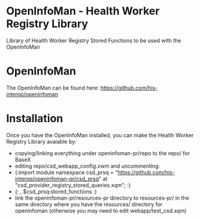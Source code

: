 OpenInfoMan - Health Worker Registry Library
=======================================

Library of Health Worker Registry Stored Functions to be used with the OpenInfoMan

OpenInfoMan
===========
The OpenInfoMan can be found here:
  https://github.com/his-interop/openinfoman

Installation
============
Once you have the OpenInfoMan installed, you can make the Health Worker Registry Library avaiable by:
- copying/linking everything under openinfoman-pr/repo to the repo/ for BaseX
- editing repo/csd_webapp_config.xwm and uncommenting:
- (:import module namespace csd_prsq = "https://github.com/his-interop/openinfoman-pr/csd_prsq" at  "csd_provider_registry_stored_queries.xqm";  :)
- (:  , $csd_prsq:stored_functions :)
- link the openinfoman-pr/resources-pr directory to resources-pr/ in the same directory where you have the resources/ directory for openinfoman (otherwise you may need to edit webapp/test_csd.xqm)

